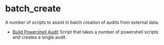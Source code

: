 # batch_create

A number of scripts to assist in batch creation of audits from external data.

* [Build Powershell Audit](build_powershell_audit.md) Script that takes a number of powershell scripts and creates a single audit.

